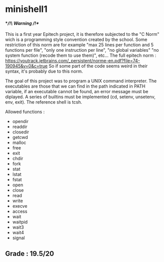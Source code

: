 # minishell1

#### **/!\ Warning /!\**
This is a first year Epitech project, it is therefore subjected to the "C Norm" wich is a programming style convention created by the school.
Some restriction of this norm are for example "max 25 lines per function and 5 functions per file", "only one instruction per line", "no global variables"
"no system function (recode them to use them)", etc...
The full epitech norm : https://youtrack.jetbrains.com/_persistent/norme-en.pdf?file=74-190945&v=0&c=true
So if some part of the code seems weird in their syntax, it's probably due to this norm.

The goal of this project was to program a UNIX command interpreter. The executables are those that we can find in the path indicated in PATH variable, if an executable
cannot be found, an error message must be diplayed. A series of builtins must be implemented (cd, setenv, unsetenv, env, exit). The reference shell
is tcsh.

Allowed functions :

* opendir
* readdir
* closedir
* getcwd
* malloc
* free
* exit
* chdir
* fork
* stat
* lstat
* fstat
* open
* close
* read
* write
* execve
* access
* wait
* waitpid
* wait3
* wait4
* signal


## Grade : 19.5/20
